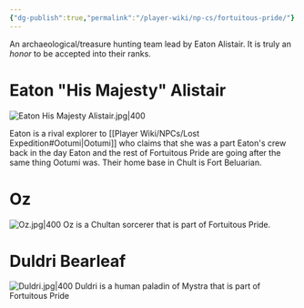 ```yaml
---
{"dg-publish":true,"permalink":"/player-wiki/np-cs/fortuitous-pride/"}
---
```


An archaeological/treasure hunting team lead by Eaton Alistair. It is truly an *honor* to be accepted into their ranks.

# Eaton "His Majesty" Alistair

![Eaton His Majesty Alistair.jpg|400](/img/user/Portraits/Eaton%20His%20Majesty%20Alistair.jpg)

Eaton is a rival explorer to [[Player Wiki/NPCs/Lost Expedition#Ootumi\|Ootumi]] who claims that she was a part Eaton's crew back in the day
Eaton and the rest of Fortuitous Pride are going after the same thing Ootumi was.
Their home base in Chult is Fort Beluarian.

# Oz

![Oz.jpg|400](/img/user/Portraits/Oz.jpg)
Oz is a Chultan sorcerer that is part of Fortuitous Pride.

# Duldri Bearleaf

![Duldri.jpg|400](/img/user/Portraits/Duldri.jpg)
Duldri is a human paladin of Mystra that is part of Fortuitous Pride